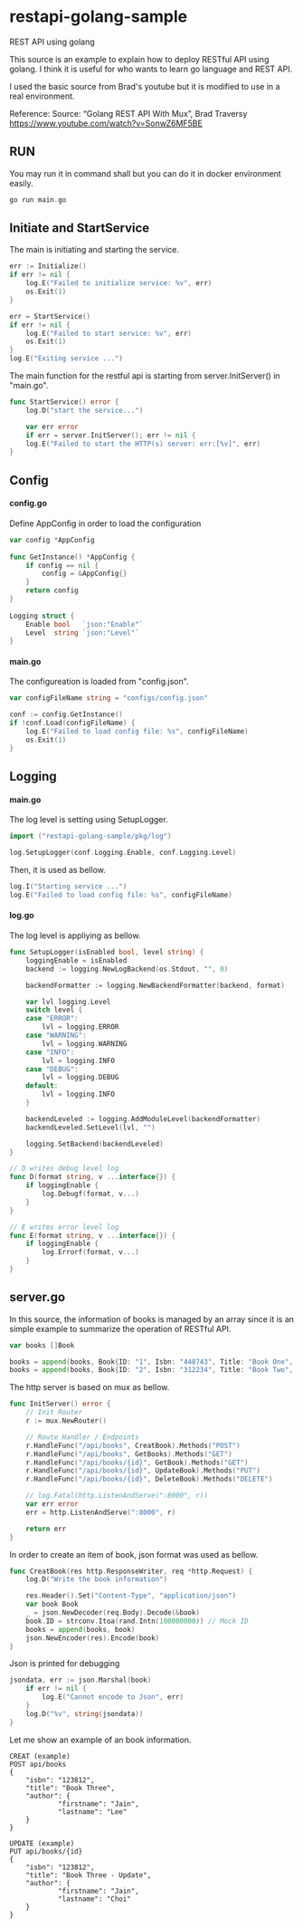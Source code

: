 # restapi-golang-sample

REST API using golang

This source is an example to explain how to deploy RESTful API using golang.
I think it is useful for who wants to learn go language and REST API. 

I used the basic source from Brad's youtube but it is modified to use in a real environment. 

Reference:
Source: “Golang REST API With Mux”, Brad Traversy
  https://www.youtube.com/watch?v=SonwZ6MF5BE


## RUN

You may run it in command shall but you can do it in docker environment easily.

```c
go run main.go
```


## Initiate and StartService
The main is initiating and starting the service.

```go
err := Initialize()
if err != nil {
	log.E("Failed to initialize service: %v", err)
	os.Exit(1)
}

err = StartService()
if err != nil {
	log.E("Failed to start service: %v", err)
	os.Exit(1)
}
log.E("Exiting service ...")
```

The main function for the restful api is starting from server.InitServer() in "main.go".
  
```go
func StartService() error {
	log.D("start the service...")

	var err error
	if err = server.InitServer(); err != nil {
	log.E("Failed to start the HTTP(s) server: err:[%v]", err)
}
```  

## Config
#### config.go

Define AppConfig in order to load the configuration

```go
var config *AppConfig
  
func GetInstance() *AppConfig {
	if config == nil {
		config = &AppConfig{}
	}
	return config
}
  
Logging struct {
	Enable bool   `json:"Enable"`
	Level  string `json:"Level"`
} 
```

#### main.go

The configureation is loaded from "config.json".

```go
var configFileName string = "configs/config.json"

conf := config.GetInstance()
if !conf.Load(configFileName) {
	log.E("Failed to load config file: %s", configFileName)
	os.Exit(1)
}
```

## Logging

#### main.go

The log level is setting using SetupLogger.

```go
import ("restapi-golang-sample/pkg/log")

log.SetupLogger(conf.Logging.Enable, conf.Logging.Level)
```

Then, it is used as bellow.

```go
log.I("Starting service ...")
log.E("Failed to load config file: %s", configFileName)
```

#### log.go

The log level is appliying as bellow.

```go
func SetupLogger(isEnabled bool, level string) {
	loggingEnable = isEnabled
	backend := logging.NewLogBackend(os.Stdout, "", 0)

	backendFormatter := logging.NewBackendFormatter(backend, format)

	var lvl logging.Level
	switch level {
	case "ERROR":
		lvl = logging.ERROR
	case "WARNING":
		lvl = logging.WARNING
	case "INFO":
		lvl = logging.INFO
	case "DEBUG":
		lvl = logging.DEBUG
	default:
		lvl = logging.INFO
	}

	backendLeveled := logging.AddModuleLevel(backendFormatter)
	backendLeveled.SetLevel(lvl, "")

	logging.SetBackend(backendLeveled)
}

// D writes debug level log
func D(format string, v ...interface{}) {
	if loggingEnable {
		log.Debugf(format, v...)
	}
}

// E writes error level log
func E(format string, v ...interface{}) {
	if loggingEnable {
		log.Errorf(format, v...)
	}
}
```

## server.go

In this source, the information of books is managed by an array since it is an simple example to summarize the operation of RESTful API.

```go
var books []Book

books = append(books, Book{ID: "1", Isbn: "448743", Title: "Book One", Author: &Author{Firstname: "John", Lastname: "Park"}})
books = append(books, Book{ID: "2", Isbn: "312234", Title: "Book Two", Author: &Author{Firstname: "Steave", Lastname: "Smith"}})

```

The http server is based on mux as bellow.
```go
func InitServer() error {
	// Init Router
	r := mux.NewRouter()

	// Route Handler / Endpoints
	r.HandleFunc("/api/books", CreatBook).Methods("POST")
	r.HandleFunc("/api/books", GetBooks).Methods("GET")
	r.HandleFunc("/api/books/{id}", GetBook).Methods("GET")
	r.HandleFunc("/api/books/{id}", UpdateBook).Methods("PUT")
	r.HandleFunc("/api/books/{id}", DeleteBook).Methods("DELETE")

	// log.Fatal(http.ListenAndServe(":8000", r))
	var err error
	err = http.ListenAndServe(":8000", r)

	return err
}
```

In order to create an item of book, json format was used as bellow.

```go
func CreatBook(res http.ResponseWriter, req *http.Request) {
	log.D("Write the book information")

	res.Header().Set("Content-Type", "application/json")
	var book Book
	_ = json.NewDecoder(req.Body).Decode(&book)
	book.ID = strconv.Itoa(rand.Intn(100000000)) // Mock ID
	books = append(books, book)
	json.NewEncoder(res).Encode(book)
}
```

Json is printed for debugging
```go
jsondata, err := json.Marshal(book)
	if err != nil {
		log.E("Cannot encode to Json", err)
	}
	log.D("%v", string(jsondata))
}
```

Let me show an example of an book information.

```text
CREAT (example)
POST api/books
{
    "isbn": "123812",
    "title": "Book Three",
    "author": {
            "firstname": "Jain",
            "lastname": "Lee"
    }
}

UPDATE (example)
PUT api/books/{id}
{
    "isbn": "123812",
    "title": "Book Three - Update",
    "author": {
            "firstname": "Jain",
            "lastname": "Choi"
    }
}

```
